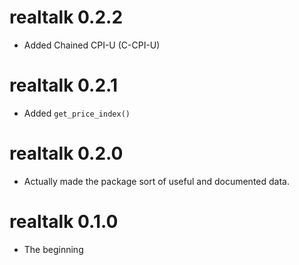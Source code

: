 # realtalk 0.2.2
* Added Chained CPI-U (C-CPI-U)

# realtalk 0.2.1

* Added `get_price_index()`

# realtalk 0.2.0

* Actually made the package sort of useful and documented data.

# realtalk 0.1.0

* The beginning
